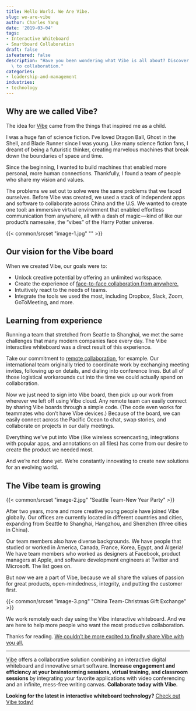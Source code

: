 ```yaml
---
title: Hello World. We Are Vibe.
slug: we-are-vibe
author: Charles Yang
date: '2019-03-04'
tags:
- Interactive Whiteboard
- Smartboard Collaboration
draft: false
isfeatured: false
description: "Have you been wondering what Vibe is all about? Discover how Vibe got its name and why we\u2019re committed\
  \ to collaboration."
categories:
- leadership-and-management
industries:
- technology
---
```


## Why are we called Vibe?

The idea for [Vibe](https://vibe.us/) came from the things that inspired me as a child.

I was a huge fan of science fiction. I’ve loved Dragon Ball, Ghost in the Shell, and Blade Runner since I was young. Like many science fiction fans, I dreamt of being a futuristic thinker, creating marvelous machines that break down the boundaries of space and time.

Since the beginning, I wanted to build machines that enabled more personal, more human connections. Thankfully, I found a team of people who share my vision and values.

The problems we set out to solve were the same problems that we faced ourselves. Before Vibe was created, we used a stack of independent apps and software to collaborate across China and the U.S. We wanted to create one tool: an immersive virtual environment that enabled effortless communication from anywhere, all with a dash of magic — kind of like our product’s namesake, the “vibes” of the Harry Potter universe.

{{< common/srcset "image-1.jpg" "" >}}

## Our vision for the Vibe board

When we created Vibe, our goals were to:

- Unlock creative potential by offering an unlimited workspace.
- Create the experience of [face-to-face collaboration from anywhere.](https://vibe.us/product/#teamwork)
- Intuitively react to the needs of teams.
- Integrate the tools we used the most, including Dropbox, Slack, Zoom, GoToMeeting, and more.

## Learning from experience

Running a team that stretched from Seattle to Shanghai, we met the same challenges that many modern companies face every day. The Vibe interactive whiteboard was a direct result of this experience.

Take our commitment to [remote collaboration](https://vibe.us/lp/scenario-remote/), for example. Our international team originally tried to coordinate work by exchanging meeting invites, following up on details, and dialing into conference lines. But all of those logistical workarounds cut into the time we could actually spend on collaboration.

Now we just need to sign into Vibe board, then pick up our work from wherever we left off using Vibe cloud. Any remote team can easily connect by sharing Vibe boards through a simple code. (The code even works for teammates who don’t have Vibe devices.) Because of the board, we can easily connect across the Pacific Ocean to chat, swap stories, and collaborate on projects in our daily meetings.

Everything we’ve put into Vibe (like wireless screencasting, integrations with popular apps, and annotations on all files) has come from our desire to create the product we needed most.

And we’re not done yet. We’re constantly innovating to create new solutions for an evolving world.

## The Vibe team is growing

{{< common/srcset "image-2.jpg" "Seattle Team-New Year Party" >}}

After two years, more and more creative young people have joined Vibe globally. Our offices are currently located in different countries and cities, expanding from Seattle to Shanghai, Hangzhou, and Shenzhen (three cities in China).

Our team members also have diverse backgrounds. We have people that studied or worked in America, Canada, France, Korea, Egypt, and Algeria! We have team members who worked as designers at Facebook, product managers at Apple, and software development engineers at Twitter and Microsoft. The list goes on.

But now we are a part of Vibe, because we all share the values of passion for great products, open-mindedness, integrity, and putting the customer first.

{{< common/srcset "image-3.png" "China Team-Christmas Gift Exchange" >}}

We work remotely each day using the Vibe interactive whiteboard. And we are here to help more people who want the most productive collaboration.

Thanks for reading. [We couldn’t be more excited to finally share Vibe with you all.](https://vibe.us/)



---

[Vibe](https://vibe.us/) offers a collaborative solution combining an interactive digital whiteboard and innovative smart software. **Increase engagement and efficiency at your brainstorming sessions, virtual training, and classroom sessions** by integrating your favorite applications with video conferencing and an infinite, mess-free writing canvas. **Collaborate today with Vibe.**

**Looking for the latest in interactive whiteboard technology?** [Check out Vibe today!](https://vibe.us/order/)
